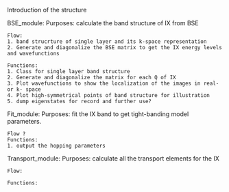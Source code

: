 Introduction of the structure

BSE_module: 
    Purposes: calculate the band structure of IX from BSE

    Flow: 
    1. band strucrture of single layer and its k-space representation
    2. Generate and diagonalize the BSE matrix to get the IX energy levels and wavefunctions

    Functions:
    1. Class for single layer band structure
    2. Generate and diagonalize the matrix for each Q of IX
    3. Plot wavefunctions to show the localization of the images in real- or k- space
    4. Plot high-symmetrical points of band structure for illustration
    5. dump eigenstates for record and further use?

Fit_module:
    Purposes: fit the IX band to get tight-banding model parameters.

    Flow ? 
    Functions:
    1. output the hopping parameters

Transport_module:
    Purposes: calculate all the transport elements for the IX

    Flow: 

    Functions:



